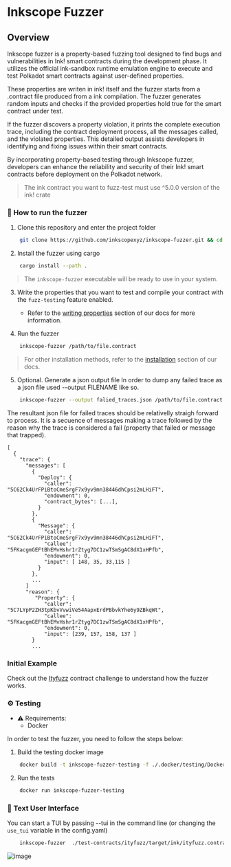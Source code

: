 # Inkscope Fuzzer

## Overview

Inkscope fuzzer is a property-based fuzzing tool designed to find bugs and vulnerabilities in Ink! smart contracts during the development phase. It utilizes the official ink-sandbox runtime emulation engine to execute and test Polkadot smart contracts against user-defined properties.

These properties are writen in ink! itself and the fuzzer starts from a .contract file produced from a ink compilation. The fuzzer generates random inputs and checks if the provided properties hold true for the smart contract under test.

If the fuzzer discovers a property violation, it prints the complete execution trace, including the contract deployment process, all the messages called, and the violated properties. This detailed output assists developers in identifying and fixing issues within their smart contracts.

By incorporating property-based testing through Inkscope fuzzer, developers can enhance the reliability and security of their Ink! smart contracts before deployment on the Polkadot network.

>  The ink contract you want to fuzz-test must use ^5.0.0 version of the ink! crate

### 🚀 How to run the fuzzer

1. Clone this repository and enter the project folder
```bash
    git clone https://github.com/inkscopexyz/inkscope-fuzzer.git && cd inkscope-fuzzer
```

2. Install the fuzzer using cargo
```bash
    cargo install --path .
```

> The `inkscope-fuzzer` executable will be ready to use in your system.

3. Write the properties that you want to test and compile your contract with the `fuzz-testing` feature enabled.
    - Refer to the [writing properties](book/src/writing-properties.md) section of our docs for more information.

4. Run the fuzzer
```bash
    inkscope-fuzzer /path/to/file.contract
```

> For other installation methods, refer to the [installation](book/src/installation.md) section of our docs.
5. Optional. Generate a json output file
In order to dump any failed trace as a json file used --output FILENAME like so.
```bash
    inkscope-fuzzer --output falied_traces.json /path/to/file.contract
```
The resultant json file for failed traces should be relativelly straigh forward to process. It is a secuence of messages making a trace followed by the reason why the trace is considered a fail (property that failed or message that trapped).
```
[
  {
    "trace": {
      "messages": [
        {
          "Deploy": {
            "caller": "5C62Ck4UrFPiBtoCmeSrgF7x9yv9mn38446dhCpsi2mLHiFT",
            "endowment": 0,
            "contract_bytes": [...],
          }
        },
        {
          "Message": {
            "caller": "5C62Ck4UrFPiBtoCmeSrgF7x9yv9mn38446dhCpsi2mLHiFT",
            "callee": "5FKacgmGEFtBhEMvHshr1rZtyg7DC1zwTSmSgAC8dX1xHPfb",
            "endowment": 0,
            "input": [ 148, 35, 33,115 ]
          }
        },
        ...
      ]
      "reason": {
         "Property": {
            "caller": "5C7LYpP2ZH3tpKbvVvwiVe54AapxErdPBbvkYhe6y9ZBkqWt",
            "callee": "5FKacgmGEFtBhEMvHshr1rZtyg7DC1zwTSmSgAC8dX1xHPfb",
            "endowment": 0,
            "input": [239, 157, 158, 137 ]
        }
        ...

``` 



### Initial Example

Check out the [Ityfuzz](book/src/ityfuzz.md) contract challenge to understand how the fuzzer works.

### ⚙️ Testing

- ⚠️ Requirements:
  - Docker

In order to test the fuzzer, you need to follow the steps below:

1. Build the testing docker image
```bash
    docker build -t inkscope-fuzzer-testing -f ./.docker/testing/Dockerfile .
```
2. Run the tests
```bash
    docker run inkscope-fuzzer-testing
```

### 🎨 Text User Interface

You can start a TUI by passing --tui in the command line (or changing the `use_tui` variable in the config.yaml) 
```bash
    inkscope-fuzzer  ./test-contracts/ityfuzz/target/ink/ityfuzz.contract --tui
```
![image](https://github.com/inkscopexyz/inkscope-fuzzer/assets/1017522/96a51639-3150-4dcb-a308-a5fe5d320870)
